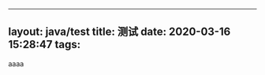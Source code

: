 <!--
 * @Author: your name
 * @Date: 2020-03-16 18:15:16
 * @LastEditTime: 2020-03-16 18:26:46
 * @LastEditors: your name
 * @Description: In User Settings Edit
 * @FilePath: /figureai.github.io/source/_posts/测试.md
 -->
---
layout: java/test
title: 测试
date: 2020-03-16 15:28:47
tags:
---

aaaa